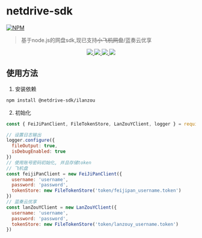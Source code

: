 # netdrive-sdk

[![NPM](https://nodei.co/npm/@netdrive-sdk/ilanzou.png?downloads=true&downloadRank=true&stars=true)](https://nodei.co/npm/@netdrive-sdk/ilanzou/)

> 基于node.js的网盘sdk,现已支持~~小飞机网盘~~/蓝奏云优享

<div align="center">
  <a href="https://www.npmjs.org/package/@netdrive-sdk/ilanzou">
    <img src="https://img.shields.io/npm/v/@netdrive-sdk/ilanzou.svg">
  </a>
  <a href="https://packagephobia.com/result?p=@netdrive-sdk/ilanzou">
    <img src="https://packagephobia.com/badge?p=@netdrive-sdk/ilanzou">
  </a>
  <a href="https://npmcharts.com/compare/@netdrive-sdk/ilanzou?minimal=true">
    <img src="http://img.shields.io/npm/dm/@netdrive-sdk/ilanzou.svg">
  </a>
  <a href="LICENSE">
    <img src="https://img.shields.io/badge/License-MIT-yellow.svg">
  </a>
</div>

## 使用方法

1. 安装依赖

```sh
npm install @netdrive-sdk/ilanzou
```

2. 初始化

```js
const { FeiJiPanClient, FileTokenStore, LanZouYClient, logger } = require('@netdrive-sdk/ilanzou')

// 设置日志输出
logger.configure({
  fileOutput: true,
  isDebugEnabled: true
})
// 使用账号密码初始化, 并且存储token
// 飞机盘
const feijiPanClient = new FeiJiPanClient({
  username: 'username',
  password: 'password',
  tokenStore: new FileTokenStore('token/feijipan_username.token')
})
// 蓝奏云优享
const lanZouYClient = new LanZouYClient({
  username: 'username',
  password: 'password',
  tokenStore: new FileTokenStore('token/lanzouy_username.token')
})
```
